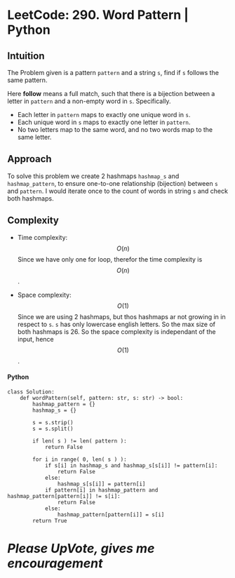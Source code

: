 # LeetCode: 290. Word Pattern | Python

## Intuition
The Problem given is a pattern `pattern` and a string `s`, find if `s` follows the same pattern.

Here **follow** means a full match, such that there is a bijection between a letter in `pattern` and a non-empty word in `s`. Specifically.

- Each letter in `pattern` maps to exactly one unique word in `s`.
- Each unique word in `s` maps to exactly one letter in `pattern`.
- No two letters map to the same word, and no two words map to the same letter.

## Approach
To solve this problem we create 2 hashmaps `hashmap_s` and `hashmap_pattern`, to ensure one-to-one relationship (bijection) between `s` and `pattern`. I would iterate once to the count of words in string `s` and check both hashmaps.

## Complexity
- Time complexity: $$O(n)$$
  Since we have only one for loop, therefor the time complexity is $$O(n)$$.

- Space complexity: $$O(1)$$
  Since we are using 2 hashmaps, but thos hashmaps ar not growing in in respect to `s`. `s` has only lowercase english letters. So the max size of both hashmaps is 26. So the space complexity is independant of the input, hence $$O(1)$$. 

#### Python
```python3 []
class Solution:
	def wordPattern(self, pattern: str, s: str) -> bool:
		hashmap_pattern = {}
		hashmap_s = {}

		s = s.strip()
		s = s.split()

		if len( s ) != len( pattern ):
			return False

		for i in range( 0, len( s ) ):
			if s[i] in hashmap_s and hashmap_s[s[i]] != pattern[i]:
				return False
			else:
				hashmap_s[s[i]] = pattern[i]
			if pattern[i] in hashmap_pattern and hashmap_pattern[pattern[i]] != s[i]:
				return False
			else:
				hashmap_pattern[pattern[i]] = s[i]
		return True
```

# *Please UpVote, gives me encouragement*